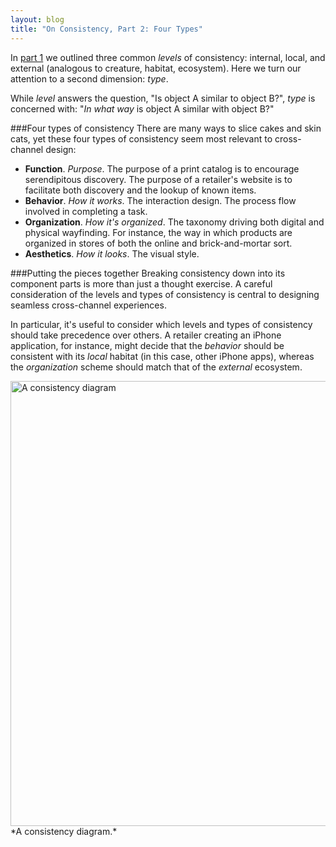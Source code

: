 ```yaml
---
layout: blog
title: "On Consistency, Part 2: Four Types"
---
```


In [part 1](http://tylertate.com/blog/2012/03/08/on-consistency-three-levels.html) we outlined three common *levels* of consistency: internal, local, and external (analogous to creature, habitat, ecosystem). Here we turn our attention to a second dimension: *type*.

While *level* answers the question, "Is object A similar to object B?", *type* is concerned with: "*In what way* is object A similar with object B?"

###Four types of consistency
There are many ways to slice cakes and skin cats, yet these four types of consistency seem most relevant to cross-channel design:

* **Function**. *Purpose*. The purpose of a print catalog is to encourage serendipitous discovery. The purpose of a retailer's website is to facilitate both discovery and the lookup of known items.
* **Behavior**. *How it works*. The interaction design. The process flow involved in completing a task.
* **Organization**. *How it's organized*. The taxonomy driving both digital and physical wayfinding. For instance, the way in which products are organized in stores of both the online and brick-and-mortar sort.
* **Aesthetics**. *How it looks*. The visual style.

###Putting the pieces together
Breaking consistency down into its component parts is more than just a thought exercise. A careful consideration of the levels and types of consistency is central to designing seamless cross-channel experiences.

In particular, it's useful to consider which levels and types of consistency should take precedence over others. A retailer creating an iPhone application, for instance, might decide that the *behavior* should be consistent with its *local* habitat (in this case, other iPhone apps), whereas the *organization* scheme should match that of the *external* ecosystem.

<img src="http://www.tylertate.com/resources/images/2012-03-09/consistency-strategy.jpg" width="712" class="normal-width" alt="A consistency diagram" />
*A consistency diagram.*